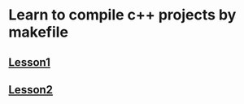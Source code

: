 # Learn to compile c++ projects by makefile
## [Lesson1](Lesson1/README.md)
## [Lesson2](Lesson2/README.md)